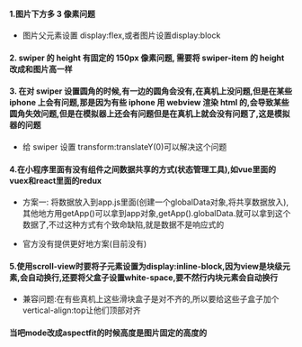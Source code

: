 #### 1.图片下方多 3 像素问题

- 图片父元素设置 display:flex,或者图片设置display:block

#### 2. swiper 的 height 有固定的 150px 像素问题, 需要将 swiper-item 的 height 改成和图片高一样

#### 3. 在对 swiper 设置圆角的时候,有一边的圆角会没有,在真机上没问题,但是在某些 iphone 上会有问题,那是因为有些 iphone 用 webview 渲染 html 的,会导致某些圆角失效问题,但是在模拟器上还会有问题但是在真机上就会没有问题了,这是模拟器的问题

- 给 swiper 设置 transform:translateY(0)可以解决这个问题

#### 4.在小程序里面有没有组件之间数据共享的方式(状态管理工具),如vue里面的vuex和react里面的redux
  - 方案一: 将数据放入到app.js里面(创建一个globalData对象,将共享数据放入),其他地方用getApp()可以拿到app对象,getApp().globalData.就可以拿到这个数据了,不过这种方式有个致命缺陷,就是数据不是响应式的

  - 官方没有提供更好地方案(目前没有)

#### 5.使用scroll-view时要将子元素设置为display:inline-block,因为view是块级元素,会自动换行,还要将父盒子设置white-space,要不然行内块元素会自动换行

- 兼容问题:在有些真机上这些滑块盒子是对不齐的,所以要给这些子盒子加个vertical-align:top让他们顶部对齐

#### 当吧mode改成aspectfit的时候高度是图片固定的高度的